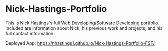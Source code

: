 # Nick-Hastings-Portfolio
This is Nick Hastings's full Web Developing/Software Developing portfolio. Included are information about Nick, his previous work and projects, and his full contact information.

Deployed App:
https://nhastings1.github.io/Nick-Hastings-Portfolio-FSF/




